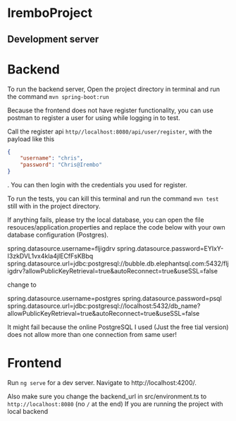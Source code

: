 # IremboProject

## Development server

# Backend

To run the backend server, Open the project directory in terminal
and run the command `mvn spring-boot:run`

Because the frontend does not have register functionality, you can use postman to register a user for using while logging in to test.

Call the register api `http//localhost:8080/api/user/register`, with the payload like this

```json
{
    "username": "chris",
    "password": "Chris@Irembo"
}
```
. You can then login with the credentials you used for register.

To run the tests, you can kill this terminal and run the command `mvn test` still with in the project directory.

If anything fails, please try the local database, you can open the file resouces/application.properties
and replace the code below with your own database configuration (Postgres).

spring.datasource.username=fljigdrv
spring.datasource.password=EYIxY-I3zkDVL1vx4kla4jlECfFsKBbq
spring.datasource.url=jdbc:postgresql://bubble.db.elephantsql.com:5432/fljigdrv?allowPublicKeyRetrieval=true&autoReconnect=true&useSSL=false

change to

spring.datasource.username=postgres
spring.datasource.password=psql
spring.datasource.url=jdbc:postgresql://localhost:5432/db_name?allowPublicKeyRetrieval=true&autoReconnect=true&useSSL=false


It might fail because the online PostgreSQL I used (Just the free tial version) does not allow more than
one connection from same user!

 # Frontend

Run `ng serve` for a dev server. Navigate to http://localhost:4200/.

Also make sure you change the backend_url in src/environment.ts to ` http://localhost:8080 ` (no `/` at the end) If you are running the project with local backend
````
